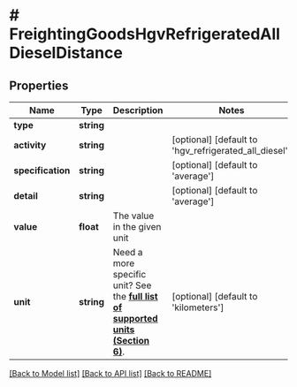 # # FreightingGoodsHgvRefrigeratedAllDieselDistance

## Properties

Name | Type | Description | Notes
------------ | ------------- | ------------- | -------------
**type** | **string** |  |
**activity** | **string** |  | [optional] [default to 'hgv_refrigerated_all_diesel']
**specification** | **string** |  | [optional] [default to 'average']
**detail** | **string** |  | [optional] [default to 'average']
**value** | **float** | The value in the given unit |
**unit** | **string** | Need a more specific unit? See the **[full list of supported units (Section 6)](https://convert.js.org/types/_unitsbymeasureraw)**. | [optional] [default to 'kilometers']

[[Back to Model list]](../../README.md#models) [[Back to API list]](../../README.md#endpoints) [[Back to README]](../../README.md)
